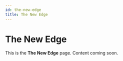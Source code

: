 ```yaml
---
id: the-new-edge
title: The New Edge
---
```


# The New Edge

This is the **The New Edge** page. Content coming soon.
